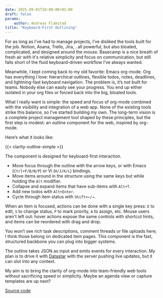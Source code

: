 ```yaml
---
date: 2025-09-01T10:00:00+02:00
draft: false
params:
    author: Andreas Flakstad
title: "Keyboard-First Outlining"
---
```


For as long as I’ve had to manage projects, I’ve disliked the tools built for
the job. Notion, Asana, Trello, Jira, ..all powerful, but also bloated,
complicated, and designed around the mouse. Basecamp is a nice breath of fresh
air with it's relative simplicity and focus on communication, but still falls
short of the fluid keyboard-driven workflow I’ve always wanted.

Meanwhile, I kept coming back to my old favorite: Emacs org-mode. Org has
everything I love: hierarchical outlines, flexible todos, notes, deadlines, and
lightning-fast keyboard navigation. The problem is, it’s not built for teams.
Nobody else can easily see your progress. You end up either isolated in your org
files or forced back into the big, bloated tools.

What I really want is simple: the speed and focus of org-mode combined with the
visibility and integration of a web app. None of the existing tools strike this
balance, so I’ve started building my own. The long-term vision is a complete
project management tool shaped by these principles, but the first step is
modest: an outline component for the web, inspired by org-mode.

<!--more-->

Here’s what it looks like:

{{< clarity-outline-simple >}}

The component is designed for keyboard-first interaction.
- Move focus through the outline with the arrow keys, or with Emacs
  (`Ctrl+F/B/N/P`) or Vi (`H/J/K/L`)
  bindings.
- Move items around in the structure using the same keys but while holding the `Alt` modifier.
- Collapse and expand items that have sub-items with `Alt+T`.
- Add new todos with `Alt+Enter`.
- Cycle through item status with `Shift+←/→`.

When an item is focused, actions can be done with a single key press: `E` to
edit, `S` to change status, `P` to mark priority, `A` to assign, etc. Mouse
users aren't left out: hover actions expose the same controls with shortcut
hints, and items can be reordered with drag and drop.

You won’t see rich task descriptions, comment threads or file uploads here; I think those belong on dedicated item pages. This component is the fast, structured backbone you can plug into bigger systems.

The outline takes JSON as input and emits events for every interaction. My plan is to drive it with [Datastar](https://data-star.dev/) with the server pushing live updates, but it can slot into any context.

My aim is to bring the clarity of org-mode into team-friendly web tools without sacrificing speed or simplicity. Maybe an agenda view or capture templates are up next?

[Source code](https://github.com/flakstad/clarity-outline)
